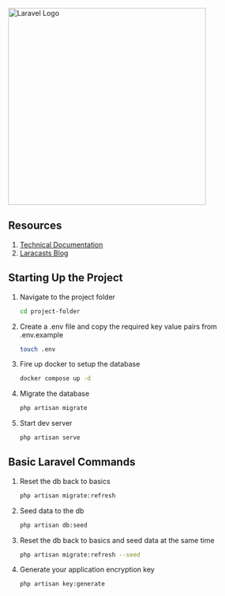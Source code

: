<p align="left"><a href="https://laravel.com" target="_blank"><img src="https://raw.githubusercontent.com/laravel/art/master/logo-lockup/5%20SVG/2%20CMYK/1%20Full%20Color/laravel-logolockup-cmyk-red.svg" width="400" alt="Laravel Logo"></a></p>

## Resources

1. [Technical Documentation](https://laravel.com/docs)
2. [Laracasts Blog](https://laracasts.com)

## Starting Up the Project

1.  Navigate to the project folder

    ```bash
    cd project-folder
    ```

2.  Create a .env file and copy the required key value pairs from .env.example

    ```bash
    touch .env
    ```

3.  Fire up docker to setup the database

    ```bash
    docker compose up -d
    ```

4.  Migrate the database

    ```bash
    php artisan migrate
    ```

5.  Start dev server

    ```bash
    php artisan serve
    ```

## Basic Laravel Commands

1.  Reset the db back to basics

    ```bash
    php artisan migrate:refresh
    ```

2.  Seed data to the db

    ```bash
    php artisan db:seed
    ```

3.  Reset the db back to basics and seed data at the same time

    ```bash
    php artisan migrate:refresh --seed
    ```

4.  Generate your application encryption key

    ```bash
    php artisan key:generate
    ```
